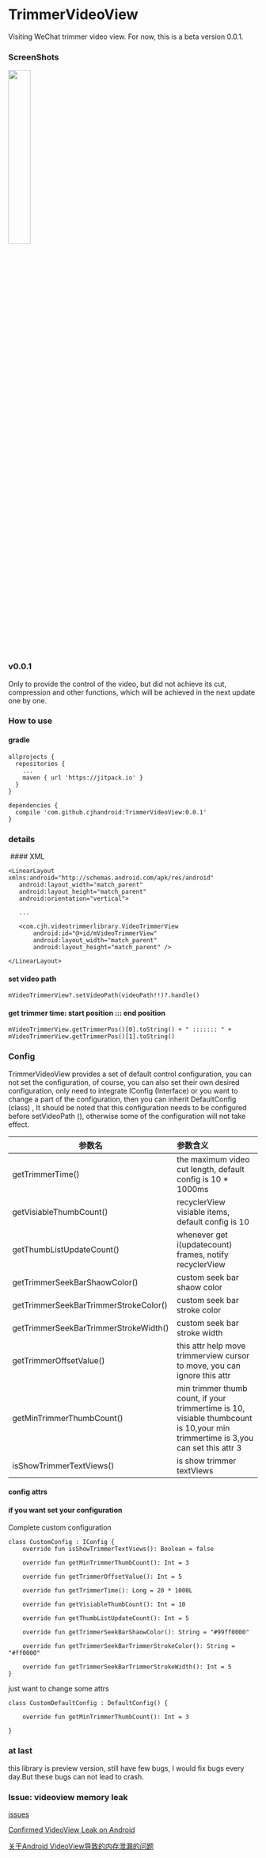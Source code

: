 # TrimmerVideoView

Visiting WeChat trimmer video view. For now, this is a beta version 0.0.1.


### ScreenShots

<img src="https://github.com/cjhandroid/TrimmerVideoView/blob/master/ezgif.com-video-to-gif.gif" width="30%" />

### v0.0.1

Only to provide the control of the video, but did not achieve its cut, compression and other functions, which will be achieved in the next update one by one.

### How to use

#### gradle

```
allprojects {
  repositories {
    ...
    maven { url 'https://jitpack.io' }
  }
}
```

```
dependencies {
  compile 'com.github.cjhandroid:TrimmerVideoView:0.0.1'
}
```
  
  ### details
  
  #### XML
 ```
<LinearLayout xmlns:android="http://schemas.android.com/apk/res/android"
    android:layout_width="match_parent"
    android:layout_height="match_parent"
    android:orientation="vertical">

    ...

    <com.cjh.videotrimmerlibrary.VideoTrimmerView
        android:id="@+id/mVideoTrimmerView"
        android:layout_width="match_parent"
        android:layout_height="match_parent" />

</LinearLayout>

```

#### set video path
```
mVideoTrimmerView?.setVideoPath(videoPath!!)?.handle()
```

#### get trimmer time: start position ::: end position
```
mVideoTrimmerView.getTrimmerPos()[0].toString() + " ::::::: " + mVideoTrimmerView.getTrimmerPos()[1].toString()
```

### Config

TrimmerVideoView provides a set of default control configuration, you can not set the configuration, of course, you can also set their own desired configuration, only need to integrate IConfig (Interface) or you want to change a part of the configuration, then you can inherit DefaultConfig (class) , It should be noted that this configuration needs to be configured before setVideoPath (), otherwise some of the configuration will not take effect.


|参数名|参数含义|
|--- |:--- |
|getTrimmerTime() |the maximum video cut length, default config is 10 * 1000ms|
|getVisiableThumbCount() |recyclerView visiable items, default config is 10 |
|getThumbListUpdateCount() | whenever get i(updatecount) frames, notify recyclerView|
|getTrimmerSeekBarShaowColor() | custom seek bar shaow color|
|getTrimmerSeekBarTrimmerStrokeColor() | custom seek bar stroke color|
|getTrimmerSeekBarTrimmerStrokeWidth() | custom seek bar stroke width|
|getTrimmerOffsetValue() | this attr help move trimmerview cursor to move, you can ignore this attr|
|getMinTrimmerThumbCount() | min trimmer thumb count, if your trimmertime is 10, visiable thumbcount is 10,your min trimmertime is 3,you can set this attr 3 |
|isShowTrimmerTextViews() | is show trimmer textViews|


#### config attrs



#### if you want set your configuration

Complete custom configuration

```
class CustomConfig : IConfig {
    override fun isShowTrimmerTextViews(): Boolean = false

    override fun getMinTrimmerThumbCount(): Int = 3

    override fun getTrimmerOffsetValue(): Int = 5

    override fun getTrimmerTime(): Long = 20 * 1000L

    override fun getVisiableThumbCount(): Int = 10

    override fun getThumbListUpdateCount(): Int = 5

    override fun getTrimmerSeekBarShaowColor(): String = "#99ff0000"

    override fun getTrimmerSeekBarTrimmerStrokeColor(): String = "#ff0000"

    override fun getTrimmerSeekBarTrimmerStrokeWidth(): Int = 5
}
```

just want to change some attrs

```
class CustomDefaultConfig : DefaultConfig() {

    override fun getMinTrimmerThumbCount(): Int = 3

}
```

### at last 
this library is preview version, still have few bugs, I would fix bugs every day.But these bugs can not lead to crash.

### Issue: videoview memory leak
<a href="https://github.com/JakeWharton/butterknife/issues/585" target="blank">issues</a>

<a href="https://medium.com/@chauyan/confirmed-videoview-leak-on-android-ac502856a6cf" target="blank">Confirmed VideoView Leak on Android</a>

<a href="http://blog.csdn.net/acerhphp/article/details/62889468" target="blank">关于Android VideoView导致的内存泄漏的问题</a>




  

